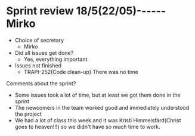 # Sprint review 18/5(22/05)------Mirko

* Choice of secretary
  * Mirko
* Did all issues get done?
  * Yes, everything important
* Issues not finished
  * TRAPI-252(Code clean-up) There was no time



Comments about the sprint?

* Some issues took a lot of time, but at least we got them done in the sprint
* The newcomers in the team worked good and immediately understood the project
* We had a lot of class this week and it was Kristi Himmelsfärd(Christ goes to heaven!!!) so we didn't have so much time to work.